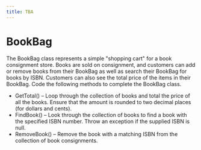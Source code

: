 ```yaml
---
title: TBA
---
```

# BookBag

The BookBag class represents a simple "shopping cart" for a book consignment store. Books are sold on consignment, and customers can add or remove books from their BookBag as well as search their BookBag for books by ISBN. Customers can also see the total price of the items in their BookBag. Code the following methods to complete the BookBag class.

* GetTotal() – Loop through the collection of books and total the price of all the books. Ensure that the amount is rounded to two decimal places (for dollars and cents).
* FindBook() – Look through the collection of books to find a book with the specified ISBN number. Throw an exception if the supplied ISBN is null.
* RemoveBook() – Remove the book with a matching ISBN from the collection of book consignments.
